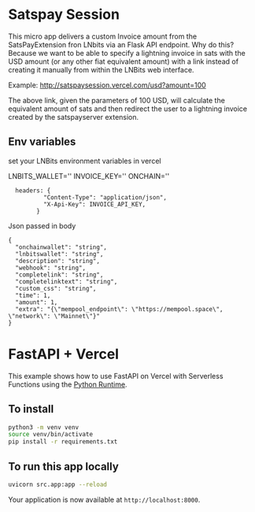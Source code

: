 # Satspay Session

This micro app delivers a custom Invoice amount from the SatsPayExtension fron LNbits via an Flask API endpoint. 
Why do this? Because we want to be able to specify a lightning invoice in sats with the USD amount (or any other fiat equivalent amount) with a link instead of creating it manually from within the LNBits web interface. 

Example: http://satspaysession.vercel.com/usd?amount=100 

The above link, given the parameters of 100 USD, will calculate the equivalent amount of sats and 
then redirect the user to a lightning invoice created by the satspayserver extension.

## Env variables

set your LNBits environment variables in vercel

LNBITS_WALLET=''
INVOICE_KEY=''
ONCHAIN=''


```
  headers: {
          "Content-Type": "application/json",
          "X-Api-Key": INVOICE_API_KEY,
        }
```

Json passed in body 
```
{
  "onchainwallet": "string",
  "lnbitswallet": "string",
  "description": "string",
  "webhook": "string",
  "completelink": "string",
  "completelinktext": "string",
  "custom_css": "string",
  "time": 1,
  "amount": 1,
  "extra": "{\"mempool_endpoint\": \"https://mempool.space\", \"network\": \"Mainnet\"}"
}
```


# FastAPI + Vercel

This example shows how to use FastAPI on Vercel with Serverless Functions using the [Python Runtime](https://vercel.com/docs/concepts/functions/serverless-functions/runtimes/python).


## To install

```sh
python3 -m venv venv 
source venv/bin/activate
pip install -r requirements.txt
```

## To run this app locally

```sh
uvicorn src.app:app --reload
```

Your application is now available at `http://localhost:8000`.
